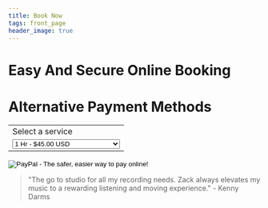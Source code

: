 ```yaml
---
title: Book Now
tags: front_page
header_image: true
---
```


# Easy And Secure Online Booking

<!-- Start Square Appointments Embed Code --><script src='https://squareup.com/appointments/buyer/widget/52758083-5a1a-4b2d-a710-6687d1641594/8GNV6PJ8WK7YH.js'></script><!-- End Square Appointments EmbedCode -->

# Alternative Payment Methods

<form action="https://www.paypal.com/cgi-bin/webscr" method="post" target="_top">
<input type="hidden" name="cmd" value="_s-xclick">
<input type="hidden" name="hosted_button_id" value="RDVYGAQDRFAM6">
<table>
<tr><td><input type="hidden" name="on0" value="Select  a service">Select  a service</td></tr><tr><td><select name="os0">
	<option value="1 Hr -">1 Hr - $45.00 USD</option>
	<option value="2 Hrs -">2 Hrs - $90.00 USD</option>
	<option value="3 Hrs -">3 Hrs - $135.00 USD</option>
	<option value="4 Hrs -">4 Hrs - $180.00 USD</option>
	<option value="10 Hrs -">10 Hrs - $400.00 USD</option>
	<option value="Inst Mix+Master -">Inst Mix+Master - $80.00 USD</option>
	<option value="Multi Mix+Master -">Multi Mix+Master - $130.00 USD</option>
	<option value="Master Only -">Master Only - $30.00 USD</option>
</select> </td></tr>
</table>
<input type="hidden" name="currency_code" value="USD">
<input type="image" src="https://www.paypalobjects.com/en_US/i/btn/btn_buynowCC_LG.gif" border="0" name="submit" alt="PayPal - The safer, easier way to pay online!">
<img alt="" border="0" src="https://www.paypalobjects.com/en_US/i/scr/pixel.gif" width="1" height="1">
</form>


<blockquote>"The go to studio for all my recording needs.  Zack always elevates my music to a rewarding listening and moving experience." - Kenny Darms</blockquote>